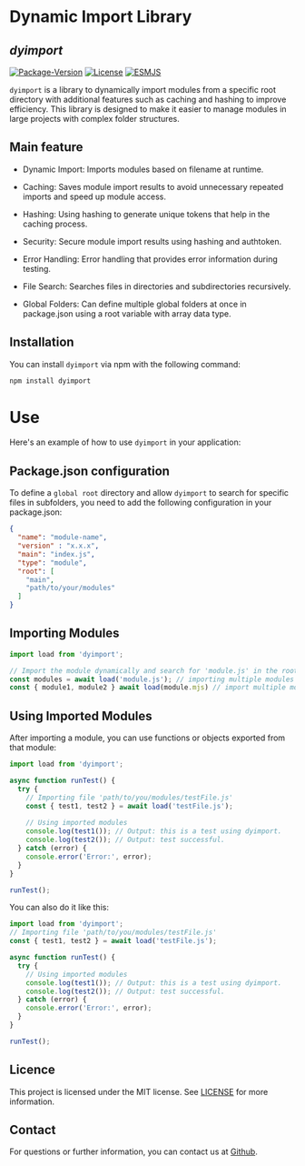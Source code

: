# Dynamic Import Library
## _dyimport_
[![Package-Version](https://img.shields.io/badge/Version-V1.0.3-blue)](https://www.npmjs.com/package/dyimport?activeTab=versions)
[![License](https://img.shields.io/badge/License-MIT-green)](https://github.com/fajardison/dyimport?tab=MIT-1-ov-file)
[![ESMJS](https://img.shields.io/badge/javascript-ESM-orange)](https://nodejs.org/api/esm.html)

`dyimport` is a library to dynamically import modules from a specific root directory with additional features such as caching and hashing to improve efficiency. This library is designed to make it easier to manage modules in large projects with complex folder structures.

## Main feature
- Dynamic Import: Imports modules based on filename at runtime.

- Caching: Saves module import results to avoid unnecessary repeated imports and speed up module access.

- Hashing: Using hashing to generate unique tokens that help in the caching process.

- Security: Secure module import results using hashing and authtoken.

- Error Handling: Error handling that provides error information during testing.

- File Search: Searches files in directories and subdirectories recursively.

- Global Folders: Can define multiple global folders at once in package.json using a root variable with array data type.

## Installation
You can install `dyimport` via npm with the following command:

```sh
npm install dyimport
```

# Use
Here's an example of how to use `dyimport` in your application:

## Package.json configuration
To define a `global root` directory and allow `dyimport` to search for specific files in subfolders, you need to add the following configuration in your package.json:

```json
{
  "name": "module-name",
  "version" : "x.x.x",
  "main": "index.js",
  "type": "module",
  "root": [
    "main",
    "path/to/your/modules"
  ]
}
```
## Importing Modules

```js
import load from 'dyimport';

// Import the module dynamically and search for 'module.js' in the root directory specified in package.json.
const modules = await load('module.js'); // importing multiple modules in one class.
const { module1, module2 } await load(module.mjs) // import multiple modules by function.
```

## Using Imported Modules
After importing a module, you can use functions or objects exported from that module:
```js
import load from 'dyimport';

async function runTest() {
  try {
    // Importing file 'path/to/you/modules/testFile.js'
    const { test1, test2 } = await load('testFile.js');
    
    // Using imported modules
    console.log(test1()); // Output: this is a test using dyimport.
    console.log(test2()); // Output: test successful.
  } catch (error) {
    console.error('Error:', error);
  }
}

runTest();
```

You can also do it like this:
```js
import load from 'dyimport';
// Importing file 'path/to/you/modules/testFile.js'
const { test1, test2 } = await load('testFile.js');

async function runTest() {
  try {
    // Using imported modules
    console.log(test1()); // Output: this is a test using dyimport.
    console.log(test2()); // Output: test successful.
  } catch (error) {
    console.error('Error:', error);
  }
}

runTest();
```
## Licence
This project is licensed under the MIT license. See [LICENSE](https://github.com/fajardison/dyimport?tab=MIT-1-ov-file) for more information.

## Contact
For questions or further information, you can contact us at [Github](https://github.com/fajardison/dyimport).
